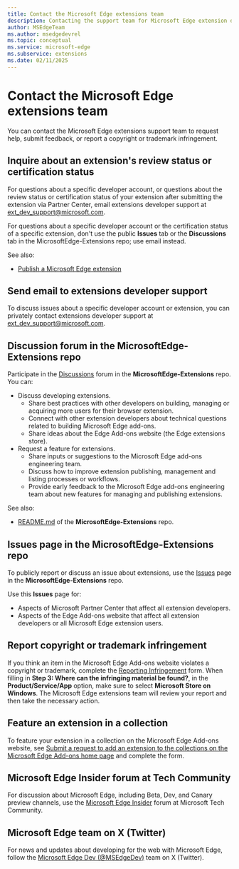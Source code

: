 ```yaml
---
title: Contact the Microsoft Edge extensions team
description: Contacting the support team for Microsoft Edge extension development.
author: MSEdgeTeam
ms.author: msedgedevrel
ms.topic: conceptual
ms.service: microsoft-edge
ms.subservice: extensions
ms.date: 02/11/2025
---
```

# Contact the Microsoft Edge extensions team

You can contact the Microsoft Edge extensions support team to request help, submit feedback, or report a copyright or trademark infringement.


<!-- ====================================================================== -->
## Inquire about an extension's review status or certification status

For questions about a specific developer account, or questions about the review status or certification status of your extension after submitting the extension via Partner Center, email extensions developer support at [ext_dev_support@microsoft.com](mailto:ext_dev_support@microsoft.com).

For questions about a specific developer account or the certification status of a specific extension, don't use the public **Issues** tab or the **Discussions** tab in the MicrosoftEdge-Extensions repo; use email instead.

See also:
* [Publish a Microsoft Edge extension](./publish-extension.md)


<!-- ====================================================================== -->
## Send email to extensions developer support

To discuss issues about a specific developer account or extension, you can privately contact extensions developer support at [ext_dev_support@microsoft.com](mailto:ext_dev_support@microsoft.com).


<!-- ====================================================================== -->
## Discussion forum in the MicrosoftEdge-Extensions repo

Participate in the [Discussions](https://github.com/microsoft/MicrosoftEdge-Extensions/discussions) forum in the **MicrosoftEdge-Extensions** repo.  You can:
* Discuss developing extensions.
   * Share best practices with other developers on building, managing or acquiring more users for their browser extension.
   * Connect with other extension developers about technical questions related to building Microsoft Edge add-ons.
   * Share ideas about the Edge Add-ons website (the Edge extensions store).
* Request a feature for extensions.
   * Share inputs or suggestions to the Microsoft Edge add-ons engineering team.
   * Discuss how to improve extension publishing, management and listing processes or workflows.
   * Provide early feedback to the Microsoft Edge add-ons engineering team about new features for managing and publishing extensions.

See also:
* [README.md](https://github.com/microsoft/MicrosoftEdge-Extensions/blob/main/README.md) of the **MicrosoftEdge-Extensions** repo.


<!-- ====================================================================== -->
## Issues page in the MicrosoftEdge-Extensions repo

To publicly report or discuss an issue about extensions, use the [Issues](https://github.com/microsoft/MicrosoftEdge-Extensions/issues) page in the **MicrosoftEdge-Extensions** repo.

Use this **Issues** page for: 
* Aspects of Microsoft Partner Center that affect all extension developers.
* Aspects of the Edge Add-ons website that affect all extension developers or all Microsoft Edge extension users.


<!-- ====================================================================== -->
## Report copyright or trademark infringement

If you think an item in the Microsoft Edge Add-ons website violates a copyright or trademark, complete the [Reporting Infringement](https://www.microsoft.com/concern/dmca) form.  When filling in **Step 3: Where can the infringing material be found?**, in the **Product/Service/App** option, make sure to select **Microsoft Store on Windows**.  The Microsoft Edge extensions team will review your report and then take the necessary action.


<!-- ====================================================================== -->
## Feature an extension in a collection

To feature your extension in a collection on the Microsoft Edge Add-ons website, see [Submit a request to add an extension to the collections on the Microsoft Edge Add-ons home page](https://forms.office.com/Pages/ResponsePage.aspx?id=v4j5cvGGr0GRqy180BHbRw01UwyBfAxNna_1ZkP3X2VUN0lBSU1YMEU3VFY0VURRODEwSjgwU00yRy4u) and complete the form.


<!-- ====================================================================== -->
## Microsoft Edge Insider forum at Tech Community
<!-- not specific to extensions -->

For discussion about Microsoft Edge, including Beta, Dev, and Canary preview channels, use the [Microsoft Edge Insider](https://techcommunity.microsoft.com/t5/microsoft-edge-insider/ct-p/MicrosoftEdgeInsider) forum at Microsoft Tech Community.


<!-- ====================================================================== -->
## Microsoft Edge team on X (Twitter)
<!-- not specific to extensions -->

For news and updates about developing for the web with Microsoft Edge, follow the [Microsoft Edge Dev (@MSEdgeDev)](https://twitter.com/msedgedev/) team on X (Twitter).
